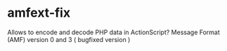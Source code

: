 amfext-fix
==========

Allows to encode and decode PHP data in ActionScript? Message Format (AMF) version 0 and 3 ( bugfixed version )
